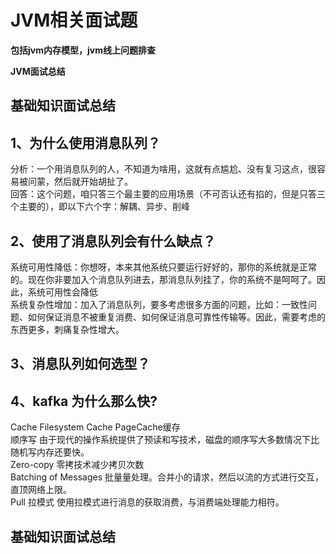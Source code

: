 # JVM相关面试题

**包括jvm内存模型，jvm线上问题排查**

**JVM面试总结**
## 基础知识面试总结
## 1、为什么使用消息队列？
分析：一个用消息队列的人，不知道为啥用，这就有点尴尬、没有复习这点，很容易被问蒙，然后就开始胡扯了。<br>
回答：这个问题，咱只答三个最主要的应用场景（不可否认还有掐的，但是只答三个主要的），即以下六个字：解耦、异步、削峰<br>
## 2、使用了消息队列会有什么缺点？
系统可用性降低：你想呀，本来其他系统只要运行好好的，那你的系统就是正常的。现在你非要加入个消息队列进去，那消息队列挂了，你的系统不是呵呵了。因此，系统可用性会降低<br>
系统复杂性增加：加入了消息队列，要多考虑很多方面的问题，比如：一致性问题、如何保证消息不被重复消费、如何保证消息可靠性传输等。因此，需要考虑的东西更多，刺痛复杂性增大。<br>
## 3、消息队列如何选型？
## 4、kafka 为什么那么快?
Cache Filesystem Cache PageCache缓存<br>
顺序写 由于现代的操作系统提供了预读和写技术，磁盘的顺序写大多数情况下比随机写内存还要快。<br>
Zero-copy 零拷技术减少拷贝次数<br>
Batching of Messages 批量量处理。合并小的请求，然后以流的方式进行交互，直顶网络上限。<br>
Pull 拉模式 使用拉模式进行消息的获取消费，与消费端处理能力相符。<br>

## 基础知识面试总结


